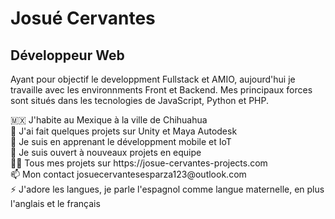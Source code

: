 <div style:"text-align: center">
  <h1>Josué Cervantes</h1>
</div>
<div>
  <h2>Développeur Web</h2>
</div>
<div>
  <p>Ayant pour objectif le developpment Fullstack et AMIO, aujourd'hui je travaille avec les environnments Front et Backend. Mes principaux forces sont situés dans les tecnologies de JavaScript, Python et PHP.</p>
🇲🇽 J'habite au Mexique à la ville de Chihuahua <br>
🚀 J'ai fait quelques projets sur Unity et Maya Autodesk<br>
🧠 Je suis en apprenant le développment mobile et IoT <br>
🤝 Je suis ouvert à nouveaux projets en equipe<br>
👨‍💻 Tous mes projets sur https://josue-cervantes-projects.com <br>
📫 Mon contact josuecervantesesparza123@outlook.com <br>
⚡ J'adore les langues, je parle l'espagnol comme langue maternelle, en plus l'anglais et le français <br>
  
</div>
